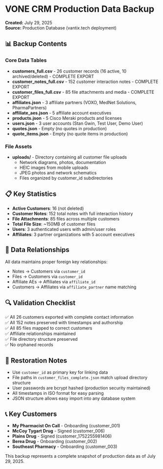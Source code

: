 # VONE CRM Production Data Backup
**Created:** July 29, 2025  
**Source:** Production Database (vantix.tech deployment)  

## 📊 Backup Contents

### Core Data Tables
- **customers_full.csv** - 26 customer records (16 active, 10 archived/deleted) - COMPLETE EXPORT
- **customer_notes_full.csv** - 152 customer interaction notes - COMPLETE EXPORT  
- **customer_files_full.csv** - 85 file attachments and media - COMPLETE EXPORT
- **affiliates.json** - 3 affiliate partners (VOXO, MedNet Solutions, PharmaPartners)
- **affiliate_aes.json** - 5 affiliate account executives
- **products.json** - 5 Cisco Meraki products and licenses
- **users.json** - 3 user accounts (Stan Gwin, Test User, Demo User)
- **quotes.json** - Empty (no quotes in production)
- **quote_items.json** - Empty (no quote items in production)

### File Assets
- **uploads/** - Directory containing all customer file uploads
  - Network diagrams, photos, documentation
  - HEIC images from mobile uploads
  - JPEG photos and network schematics
  - Files organized by customer_id subdirectories

## 📋 Key Statistics
- **Active Customers**: 16 (not deleted)
- **Customer Notes**: 152 total notes with full interaction history
- **File Attachments**: 85 files across multiple customers
- **Total File Size**: ~150MB of customer files
- **Users**: 3 authenticated users with admin/user roles
- **Affiliates**: 3 partner organizations with 5 account executives

## 🔗 Data Relationships
All data maintains proper foreign key relationships:
- Notes → Customers via `customer_id`
- Files → Customers via `customer_id`  
- Affiliate AEs → Affiliates via `affiliate_id`
- Customers → Affiliates via `affiliate_partner` name matching

## 🔍 Validation Checklist
✅ All 26 customers exported with complete contact information  
✅ All 152 notes preserved with timestamps and authorship  
✅ All 85 files mapped to correct customers  
✅ Affiliate relationships maintained  
✅ File directory structure preserved  
✅ No orphaned records  

## 🚀 Restoration Notes
- Use `customer_id` as primary key for linking data
- File paths in `customer_files_complete.json` match upload directory structure
- User passwords are bcrypt hashed (production security maintained)
- All timestamps in ISO format for easy parsing
- JSON structure allows easy import into any database system

## 📞 Key Customers
- **My Pharmacist On Call** - Onboarding (customer_001)
- **McCoy Tygart Drug** - Signed (customer_006) 
- **Plains Drug** - Signed (customer_1752255981406)
- **Berea Drug** - Onboarding (customer_002)
- **Southeast Pharmacy** - Onboarding (customer_003)

This backup represents a complete snapshot of production data as of July 29, 2025.
